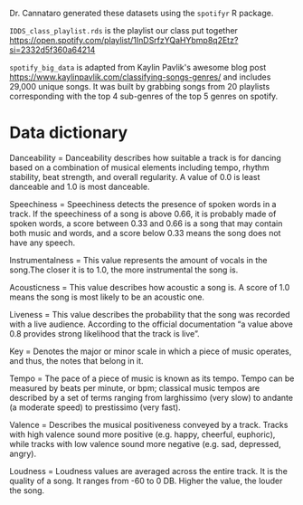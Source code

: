 

Dr. Cannataro generated these datasets using the `spotifyr` R package.


`IDDS_class_playlist.rds` is the playlist our class put together https://open.spotify.com/playlist/1InDSrfzYQaHYbmp8q2Etz?si=2332d5f360a64214 

`spotify_big_data` is adapted from Kaylin Pavlik's awesome blog post https://www.kaylinpavlik.com/classifying-songs-genres/ and includes 29,000 unique songs. It was built by grabbing songs from 20 playlists corresponding with the top 4 sub-genres of the top 5 genres on spotify. 

# Data dictionary

Danceability = Danceability describes how suitable a track is for dancing based on a combination of musical elements including tempo, rhythm stability, beat strength, and overall regularity. A value of 0.0 is least danceable and 1.0 is most danceable.


Speechiness = Speechiness detects the presence of spoken words in a track. If the speechiness of a song is above 0.66, it is probably made of spoken words, a score between 0.33 and 0.66 is a song that may contain both music and words, and a score below 0.33 means the song does not have any speech.


Instrumentalness = This value represents the amount of vocals in the song.The closer it is to 1.0, the more instrumental the song is.


Acousticness = This value describes how acoustic a song is. A score of 1.0 means the song is most likely to be an acoustic one.


Liveness = This value describes the probability that the song was recorded with a live audience. According to the official documentation “a value above 0.8 provides strong likelihood that the track is live”.


Key = Denotes the major or minor scale in which a piece of music operates, and thus, the notes that belong in it.


Tempo = The pace of a piece of music is known as its tempo. Tempo can be measured by beats per minute, or bpm; classical music tempos are described by a set of terms ranging from larghissimo (very slow) to andante (a moderate speed) to prestissimo (very fast).


Valence = Describes the musical positiveness conveyed by a track. Tracks with high valence sound more positive (e.g. happy, cheerful, euphoric), while tracks with low valence sound more negative (e.g. sad, depressed, angry).


Loudness = Loudness values are averaged across the entire track. It is the quality of a song. It ranges from -60 to 0 DB. Higher the value, the louder the song.


